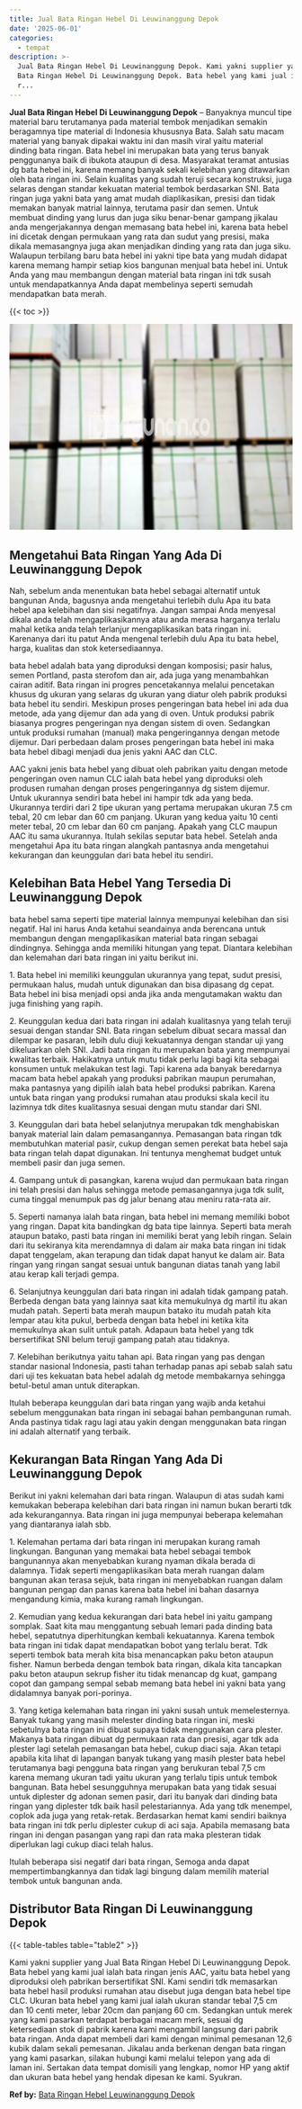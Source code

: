 ```yaml
---
title: Jual Bata Ringan Hebel Di Leuwinanggung Depok
date: '2025-06-01'
categories:
  - tempat
description: >-
  Jual Bata Ringan Hebel Di Leuwinanggung Depok. Kami yakni supplier yang Jual
  Bata Ringan Hebel Di Leuwinanggung Depok. Bata hebel yang kami jual ialah bata
  r...
---
```


**Jual Bata Ringan Hebel Di Leuwinanggung Depok** – Banyaknya muncul tipe material baru terutamanya pada material tembok menjadikan semakin beragamnya tipe material di Indonesia khususnya Bata. Salah satu macam material yang banyak dipakai waktu ini dan masih viral yaitu material dinding bata ringan. Bata hebel ini merupakan bata yang terus banyak penggunanya baik di ibukota ataupun di desa. Masyarakat teramat antusias dg bata hebel ini, karena memang banyak sekali kelebihan yang ditawarkan oleh bata ringan ini. Selain kualitas yang sudah teruji secara konstruksi, juga selaras dengan standar kekuatan material tembok berdasarkan SNI. Bata ringan juga yakni bata yang amat mudah diaplikasikan, presisi dan tidak memakan banyak matrial lainnya, terutama pasir dan semen. Untuk membuat dinding yang lurus dan juga siku benar-benar gampang jikalau anda mengerjakannya dengan memasang bata hebel ini, karena bata hebel ini dicetak dengan permukaan yang rata dan sudut yang presisi, maka dikala memasangnya juga akan menjadikan dinding yang rata dan juga siku. Walaupun terbilang baru bata hebel ini yakni tipe bata yang mudah didapat karena memang hampir setiap kios bangunan menjual bata hebel ini. Untuk Anda yang mau membangun dengan material bata ringan ini tdk susah untuk mendapatkannya Anda dapat membelinya seperti semudah mendapatkan bata merah.

{{< toc >}}

![Jual Bata Ringan Hebel Di Leuwinanggung Depok](/images/jual-hebel-murah-39.png)

## Mengetahui Bata Ringan Yang Ada Di Leuwinanggung Depok

Nah, sebelum anda menentukan bata hebel sebagai alternatif untuk bangunan Anda, bagusnya anda mengetahui terlebih dulu Apa itu bata hebel apa kelebihan dan sisi negatifnya. Jangan sampai Anda menyesal dikala anda telah mengaplikasikannya atau anda merasa harganya terlalu mahal ketika anda telah terlanjur mengaplikasikan bata ringan ini. Karenanya dari itu patut Anda mengenal terlebih dulu Apa itu bata hebel, harga, kualitas dan stok ketersediaannya.

bata hebel adalah bata yang diproduksi dengan komposisi; pasir halus, semen Portland, pasta sterofom dan air, ada juga yang menambahkan cairan aditif. Bata ringan ini progres pencetakannya melalui pencetakan khusus dg ukuran yang selaras dg ukuran yang diatur oleh pabrik produksi bata hebel itu sendiri. Meskipun proses pengeringan bata hebel ini ada dua metode, ada yang dijemur dan ada yang di oven. Untuk produksi pabrik biasanya progres pengeringan nya dengan sistem di oven. Sedangkan untuk produksi rumahan (manual) maka pengeringannya dengan metode dijemur. Dari perbedaan dalam proses pengeringan bata hebel ini maka bata hebel dibagi menjadi dua jenis yakni AAC dan CLC.

AAC yakni jenis bata hebel yang dibuat oleh pabrikan yaitu dengan metode pengeringan oven namun CLC ialah bata hebel yang diproduksi oleh produsen rumahan dengan proses pengeringannya dg sistem dijemur. Untuk ukurannya sendiri bata hebel ini hampir tdk ada yang beda. Ukurannya terdiri dari 2 tipe ukuran yang pertama merupakan ukuran 7.5 cm tebal, 20 cm lebar dan 60 cm panjang. Ukuran yang kedua yaitu 10 centi meter tebal, 20 cm lebar dan 60 cm panjang. Apakah yang CLC maupun AAC itu sama ukurannya. Itulah sekilas seputar bata hebel. Setelah anda mengetahui Apa itu bata ringan alangkah pantasnya anda mengetahui kekurangan dan keunggulan dari bata hebel itu sendiri.

## Kelebihan Bata Hebel Yang Tersedia Di Leuwinanggung Depok

bata hebel sama seperti tipe material lainnya mempunyai kelebihan dan sisi negatif. Hal ini harus Anda ketahui seandainya anda berencana untuk membangun dengan mengaplikasikan material bata ringan sebagai dindingnya. Sehingga anda memiliki hitungan yang tepat. Diantara kelebihan dan kelemahan dari bata ringan ini yaitu berikut ini.

1\. Bata hebel ini memiliki keunggulan ukurannya yang tepat, sudut presisi, permukaan halus, mudah untuk digunakan dan bisa dipasang dg cepat. Bata hebel ini bisa menjadi opsi anda jika anda mengutamakan waktu dan juga finishing yang rapih.

2\. Keunggulan kedua dari bata ringan ini adalah kualitasnya yang telah teruji sesuai dengan standar SNI. Bata ringan sebelum dibuat secara massal dan dilempar ke pasaran, lebih dulu diuji kekuatannya dengan standar uji yang dikeluarkan oleh SNI. Jadi bata ringan itu merupakan bata yang mempunyai kwalitas terbaik. Hakikatnya untuk mutu tidak perlu lagi bagi kita sebagai konsumen untuk melakukan test lagi. Tapi karena ada banyak beredarnya macam bata hebel apakah yang produksi pabrikan maupun perumahan, maka pantasnya yang dipilih ialah bata hebel produksi pabrikan. Karena untuk bata ringan yang produksi rumahan atau produksi skala kecil itu lazimnya tdk dites kualitasnya sesuai dengan mutu standar dari SNI.

3\. Keunggulan dari bata hebel selanjutnya merupakan tdk menghabiskan banyak material lain dalam pemasangannya. Pemasangan bata ringan tdk membutuhkan material pasir, cukup dengan semen perekat bata hebel saja bata ringan telah dapat digunakan. Ini tentunya menghemat budget untuk membeli pasir dan juga semen.

4\. Gampang untuk di pasangkan, karena wujud dan permukaan bata ringan ini telah presisi dan halus sehingga metode pemasangannya juga tdk sulit, cuma tinggal menumpuk pas dg jalur benang atau meniru rata-rata air.

5\. Seperti namanya ialah bata ringan, bata hebel ini memang memiliki bobot yang ringan. Dapat kita bandingkan dg bata tipe lainnya. Seperti bata merah ataupun batako, pasti bata ringan ini memiliki berat yang lebih ringan. Selain dari itu sekiranya kita merendamnya di dalam air maka bata ringan ini tidak dapat tenggelam, akan terapung dan tidak dapat hanyut ke dalam air. Bata ringan yang ringan sangat sesuai untuk bangunan diatas tanah yang labil atau kerap kali terjadi gempa.

6\. Selanjutnya keunggulan dari bata ringan ini adalah tidak gampang patah. Berbeda dengan bata yang lainnya saat kita memukulnya dg martil itu akan mudah patah. Seperti bata merah maupun batako itu mudah patah kita lempar atau kita pukul, berbeda dengan bata hebel ini ketika kita memukulnya akan sulit untuk patah. Adapaun bata hebel yang tdk bersertifikat SNI belum teruji gampang patah atau tidaknya.

7\. Kelebihan berikutnya yaitu tahan api. Bata ringan yang pas dengan standar nasional Indonesia, pasti tahan terhadap panas api sebab salah satu dari uji tes kekuatan bata hebel adalah dg metode membakarnya sehingga betul-betul aman untuk diterapkan.

Itulah beberapa keunggulan dari bata ringan yang wajib anda ketahui sebelum menggunakan bata ringan ini sebagai bahan pembangunan rumah. Anda pastinya tidak ragu lagi atau yakin dengan menggunakan bata ringan ini adalah alternatif yang terbaik.

## Kekurangan Bata Ringan Yang Ada Di Leuwinanggung Depok

Berikut ini yakni kelemahan dari bata ringan. Walaupun di atas sudah kami kemukakan beberapa kelebihan dari bata ringan ini namun bukan berarti tdk ada kekurangannya. Bata ringan ini juga mempunyai beberapa kelemahan yang diantaranya ialah sbb.

1\. Kelemahan pertama dari bata ringan ini merupakan kurang ramah lingkungan. Bangunan yang memakai bata hebel sebagai tembok bangunannya akan menyebabkan kurang nyaman dikala berada di dalamnya. Tidak seperti mengaplikasikan bata merah ruangan dalam bangunan akan terasa sejuk, bata ringan ini menyebabkan ruangan dalam bangunan pengap dan panas karena bata hebel ini bahan dasarnya mengandung kimia, maka kurang ramah lingkungan.

2\. Kemudian yang kedua kekurangan dari bata hebel ini yaitu gampang somplak. Saat kita mau menggantung sebuah lemari pada dinding bata hebel, sepatutnya diperhitungkan kembali kekuatannya. Karena tembok bata ringan ini tidak dapat mendapatkan bobot yang terlalu berat. Tdk seperti tembok bata merah kita bisa menancapkan paku beton ataupun fisher. Namun berbeda dengan tembok bata ringan, dikala kita tancapkan paku beton ataupun sekrup fisher itu tidak menancap dg kuat, gampang copot dan gampang sempal sebab memang bata hebel ini yakni bata yang didalamnya banyak pori-porinya.

3\. Yang ketiga kelemahan bata ringan ini yakni susah untuk memelesternya. Banyak tukang yang masih melester dinding bata ringan ini, meski sebetulnya bata ringan ini dibuat supaya tidak menggunakan cara plester. Makanya bata ringan dibuat dg permukaan rata dan presisi, agar tdk ada plester lagi setelah pemasangan bata hebel, cukup diaci saja. Akan tetapi apabila kita lihat di lapangan banyak tukang yang masih plester bata hebel terutamanya bagi pengguna bata ringan yang berukuran tebal 7,5 cm karena memang ukuran tadi yaitu ukuran yang terlalu tipis untuk tembok bangunan. Bata hebel sesungguhnya merupakan bata yang tidak sesuai untuk diplester dg adonan semen pasir, dari itu banyak dari dinding bata ringan yang diplester tdk baik hasil pelestariannya. Ada yang tdk menempel, coplok ada juga yang retak-retak. Berdasarkan hemat kami sendiri baiknya bata ringan ini tdk perlu diplester cukup di aci saja. Apabila memasang bata ringan ini dengan pasangan yang rapi dan rata maka plesteran tidak diperlukan lagi cukup diaci telah halus.

Itulah beberapa sisi negatif dari bata ringan, Semoga anda dapat mempertimbangkannya dan tidak lagi bingung dalam memilih material tembok untuk bangunan anda.

## Distributor Bata Ringan Di Leuwinanggung Depok

{{< table-tables table="table2" >}}

Kami yakni supplier yang Jual Bata Ringan Hebel Di Leuwinanggung Depok. Bata hebel yang kami jual ialah bata ringan jenis AAC, yaitu bata hebel yang diproduksi oleh pabrikan bersertifikat SNI. Kami sendiri tdk memasarkan bata hebel hasil produksi rumahan atau disebut juga dengan bata hebel tipe CLC. Ukuran bata hebel yang kami jual ialah ukuran standar tebal 7,5 cm dan 10 centi meter, lebar 20cm dan panjang 60 cm. Sedangkan untuk merek yang kami pasarkan terdapat berbagai macam merk, sesuai dg ketersediaan stok di pabrik karena kami mengambil langsung dari pabrik bata ringan. Anda dapat membeli dari kami dengan minimal pemesanan 12,6 kubik dalam sekali pemesanan. Jikalau anda berkenan dengan bata ringan yang kami pasarkan, silakan hubungi kami melalui telepon yang ada di laman ini. Sertakan data tempat domisili yang lengkap, nomor HP yang aktif dan ukuran bata hebel yang hendak dipesan ke kami. Syukran.

**Ref by:** [Bata Ringan Hebel Leuwinanggung Depok](https://id.wikipedia.org/wiki/Bata)
